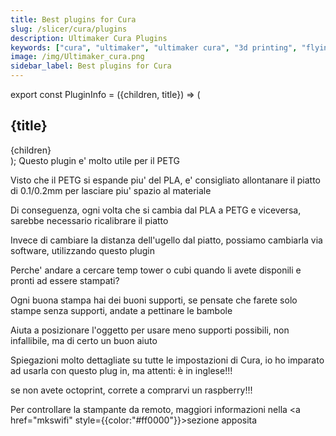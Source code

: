 ```yaml
---
title: Best plugins for Cura
slug: /slicer/cura/plugins
description: Ultimaker Cura Plugins
keywords: ["cura", "ultimaker", "ultimaker cura", "3d printing", "flyingbear", "flying bear", "flyingbear ghost", "slicer", "slicing", "plugins", "cura plugins"]
image: /img/Ultimaker_cura.png
sidebar_label: Best plugins for Cura
---
```


export const PluginInfo = ({children, title}) => (
  <div
    style={{
      backgroundColor: '#64d4ed',
      borderRadius: '5px',
      color: '#000000',
      padding: '30px',
      margin: '10px',
    }}>
    <h2 style={{
        color:'#fff'
    }}>{title}</h2>
    {children}
  </div>
);

<PluginInfo title="Z Offset">
Questo plugin e' molto utile per il PETG

Visto che il PETG si espande piu' del PLA, e' consigliato allontanare il piatto di 0.1/0.2mm per lasciare piu' spazio al materiale

Di conseguenza, ogni volta che si cambia dal PLA a PETG e viceversa, sarebbe necessario ricalibrare il piatto

Invece di cambiare la distanza dell'ugello dal piatto, possiamo cambiarla via software, utilizzando questo plugin

</PluginInfo>


<PluginInfo title="Calibration shapes">

Perche' andare a cercare temp tower o cubi quando li avete disponili e pronti ad essere stampati?

</PluginInfo>

<PluginInfo title="Custom support">

Ogni buona stampa hai dei buoni supporti, se pensate che farete solo stampe senza supporti, andate a pettinare le bambole

</PluginInfo>

<PluginInfo title="Simpler Slicing: Auto-Orientation">

Aiuta a posizionare l'oggetto per usare meno supporti possibili, non infallibile, ma di certo un buon aiuto

</PluginInfo>

<PluginInfo title="Crystal Clear: Cura Settings Guide">

Spiegazioni molto dettagliate su tutte le impostazioni di Cura, io ho imparato ad usarla con questo plug in, ma attenti: è in inglese!!!

</PluginInfo>

<PluginInfo title="Octoprint">

se non avete octoprint, correte a comprarvi un raspberry!!!

</PluginInfo>

<PluginInfo title="MKS Wifi">

Per controllare la stampante da remoto, maggiori informazioni nella <a href="mkswifi" style={{color:"#ff0000"}}>sezione apposita</a>

</PluginInfo>

  